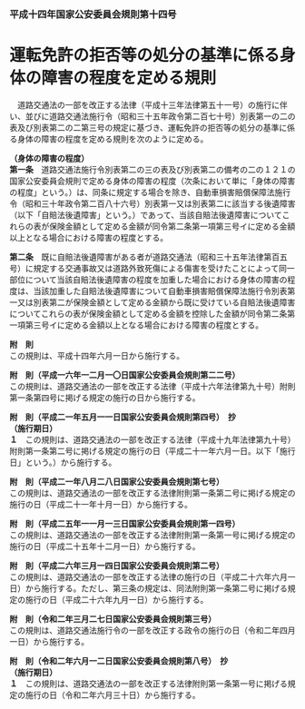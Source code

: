 ### 平成十四年国家公安委員会規則第十四号  
# 運転免許の拒否等の処分の基準に係る身体の障害の程度を定める規則  
　道路交通法の一部を改正する法律（平成十三年法律第五十一号）の施行に伴い、並びに道路交通法施行令（昭和三十五年政令第二百七十号）別表第一の二の表及び別表第二の二第三号の規定に基づき、運転免許の拒否等の処分の基準に係る身体の障害の程度を定める規則を次のように定める。  
  
**（身体の障害の程度）**  
**第一条**　道路交通法施行令別表第二の三の表及び別表第二の備考の二の１２１の国家公安委員会規則で定める身体の障害の程度（次条において単に「身体の障害の程度」という。）は、同条に規定する場合を除き、自動車損害賠償保障法施行令（昭和三十年政令第二百八十六号）別表第一又は別表第二に該当する後遺障害（以下「自賠法後遺障害」という。）であって、当該自賠法後遺障害についてこれらの表が保険金額として定める金額が同令第二条第一項第三号イに定める金額以上となる場合における障害の程度とする。  
  
**第二条**　既に自賠法後遺障害がある者が道路交通法（昭和三十五年法律第百五号）に規定する交通事故又は道路外致死傷による傷害を受けたことによって同一部位について当該自賠法後遺障害の程度を加重した場合における身体の障害の程度は、当該加重した自賠法後遺障害について自動車損害賠償保障法施行令別表第一又は別表第二が保険金額として定める金額から既に受けている自賠法後遺障害についてこれらの表が保険金額として定める金額を控除した金額が同令第二条第一項第三号イに定める金額以上となる場合における障害の程度とする。  
  
**附　則**  
この規則は、平成十四年六月一日から施行する。  
  
**附　則（平成一六年一二月一〇日国家公安委員会規則第二二号）**  
この規則は、道路交通法の一部を改正する法律（平成十六年法律第九十号）附則第一条第四号に掲げる規定の施行の日から施行する。  
  
**附　則（平成二一年五月一一日国家公安委員会規則第四号）　抄**  
**（施行期日）**  
**１**　この規則は、道路交通法の一部を改正する法律（平成十九年法律第九十号）附則第一条第二号に掲げる規定の施行の日（平成二十一年六月一日。以下「施行日」という。）から施行する。  
  
**附　則（平成二一年八月二八日国家公安委員会規則第七号）**  
この規則は、道路交通法の一部を改正する法律附則第一条第二号に掲げる規定の施行の日（平成二十一年十月一日）から施行する。  
  
**附　則（平成二五年一一月一三日国家公安委員会規則第一四号）**  
この規則は、道路交通法の一部を改正する法律附則第一条第一号に掲げる規定の施行の日（平成二十五年十二月一日）から施行する。  
  
**附　則（平成二六年三月一四日国家公安委員会規則第二号）**  
この規則は、道路交通法の一部を改正する法律の施行の日（平成二十六年六月一日）から施行する。ただし、第三条の規定は、同法附則第一条第二号に掲げる規定の施行の日（平成二十六年九月一日）から施行する。  
  
**附　則（令和二年三月二七日国家公安委員会規則第三号）**  
この規則は、道路交通法施行令の一部を改正する政令の施行の日（令和二年四月一日）から施行する。  
  
**附　則（令和二年六月一二日国家公安委員会規則第八号）　抄**  
**（施行期日）**  
**１**　この規則は、道路交通法の一部を改正する法律附則第一条第一号に掲げる規定の施行の日（令和二年六月三十日）から施行する。  
  
